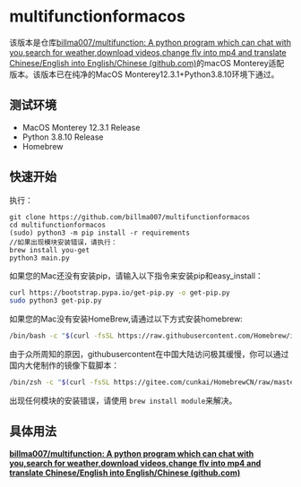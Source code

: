 # multifunctionformacos

该版本是仓库[billma007/multifunction: A python program which can chat with you,search for weather,download videos,change flv into mp4 and translate Chinese/English into English/Chinese (github.com)](https://github.com/billma007/multifunction)的macOS Monterey适配版本。该版本已在纯净的MacOS Monterey12.3.1+Python3.8.10环境下通过。

## 测试环境

- MacOS Monterey 12.3.1 Release
- Python 3.8.10 Release
- Homebrew

## 快速开始

执行：

```
git clone https://github.com/billma007/multifunctionformacos
cd multifunctionformacos
(sudo) python3 -m pip install -r requirements
//如果出现模块安装错误，请执行：
brew install you-get
python3 main.py
```

如果您的Mac还没有安装pip，请输入以下指令来安装pip和easy_install：

```bash
curl https://bootstrap.pypa.io/get-pip.py -o get-pip.py
sudo python3 get-pip.py
```

如果您的Mac没有安装HomeBrew,请通过以下方式安装homebrew:

```bash
/bin/bash -c "$(curl -fsSL https://raw.githubusercontent.com/Homebrew/install/HEAD/install.sh)"
```

由于众所周知的原因，githubusercontent在中国大陆访问极其缓慢，你可以通过国内大佬制作的镜像下载脚本：

```bash
/bin/zsh -c "$(curl -fsSL https://gitee.com/cunkai/HomebrewCN/raw/master/Homebrew.sh)"
```

出现任何模块的安装错误，请使用 `brew install module`来解决。

## 具体用法

**[billma007/multifunction: A python program which can chat with you,search for weather,download videos,change flv into mp4 and translate Chinese/English into English/Chinese (github.com)](https://github.com/billma007/multifunction/blob/main/README.md)**
